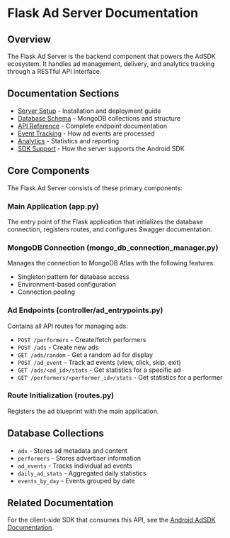 # Flask Ad Server Documentation

## Overview

The Flask Ad Server is the backend component that powers the AdSDK ecosystem. It handles ad management, delivery, and analytics tracking through a RESTful API interface.

## Documentation Sections

- [Server Setup](server-setup.md) - Installation and deployment guide
- [Database Schema](database-schema.md) - MongoDB collections and structure
- [API Reference](api-reference.md) - Complete endpoint documentation
- [Event Tracking](event-tracking.md) - How ad events are processed
- [Analytics](analytics.md) - Statistics and reporting
- [SDK Support](sdk-support.md) - How the server supports the Android SDK

## Core Components

The Flask Ad Server consists of these primary components:

### Main Application (app.py)
The entry point of the Flask application that initializes the database connection, registers routes, and configures Swagger documentation.

### MongoDB Connection (mongo_db_connection_manager.py)
Manages the connection to MongoDB Atlas with the following features:
- Singleton pattern for database access
- Environment-based configuration
- Connection pooling

### Ad Endpoints (controller/ad_entrypoints.py)
Contains all API routes for managing ads:
- `POST /performers` - Create/fetch performers
- `POST /ads` - Create new ads
- `GET /ads/random` - Get a random ad for display
- `POST /ad_event` - Track ad events (view, click, skip, exit)
- `GET /ads/<ad_id>/stats` - Get statistics for a specific ad
- `GET /performers/<performer_id>/stats` - Get statistics for a performer

### Route Initialization (routes.py)
Registers the ad blueprint with the main application.

## Database Collections

- `ads` - Stores ad metadata and content
- `performers` - Stores advertiser information
- `ad_events` - Tracks individual ad events
- `daily_ad_stats` - Aggregated daily statistics
- `events_by_day` - Events grouped by date

## Related Documentation

For the client-side SDK that consumes this API, see the [Android AdSDK Documentation](https://nimib2.github.io/Android-SDK-Ads/).

